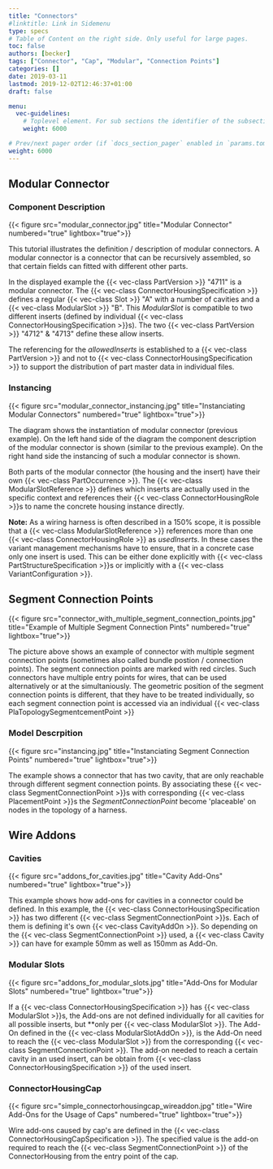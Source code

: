 ```yaml
---
title: "Connectors"
#linktitle: Link in Sidemenu
type: specs
# Table of Content on the right side. Only useful for large pages.
toc: false
authors: [becker]
tags: ["Connector", "Cap", "Modular", "Connection Points"]
categories: []
date: 2019-03-11
lastmod: 2019-12-02T12:46:37+01:00
draft: false

menu:
  vec-guidelines:
    # Toplevel element. For sub sections the identifier of the subsection
    weight: 6000

# Prev/next pager order (if `docs_section_pager` enabled in `params.toml`)
weight: 6000
---
```

## Modular Connector 
### Component Description
{{< figure src="modular_connector.jpg" title="Modular Connector" numbered="true" lightbox="true">}}

This tutorial illustrates the definition / description of modular connectors. A modular connector is a connector that can be recursively assembled, so that certain fields can fitted with different other parts.

In the displayed example the {{< vec-class PartVersion >}} "4711" is a modular connector. The {{< vec-class ConnectorHousingSpecification >}} defines a regular {{< vec-class Slot >}} "A" with a number of cavities and a {{< vec-class ModularSlot >}} "B". This *ModularSlot* is compatible to two different inserts (defined by individual {{< vec-class ConnectorHousingSpecification >}}s). The two {{< vec-class PartVersion >}} "4712" & "4713" define these allow inserts.

The referencing for the *allowedInserts* is established to a {{< vec-class PartVersion >}} and not to {{< vec-class ConnectorHousingSpecification >}} to support the distribution of part master data in individual files.

### Instancing 
{{< figure src="modular_connector_instancing.jpg" title="Instanciating Modular Connectors" numbered="true" lightbox="true">}}

The diagram shows the instantiation of modular connector (previous example). On the left hand side of the diagram the component description of the modular connector is shown (similar to the previous example). On the right hand side the instancing of such a modular connector is shown.

Both parts of the modular connector (the housing and the insert) have their own {{< vec-class PartOccurrence >}}. The {{< vec-class ModularSlotReference >}} defines which inserts are actually used in the specific context and references their {{< vec-class ConnectorHousingRole >}}s to name the concrete housing instance directly.

**Note:** As a wiring harness is often described in a 150% scope, it is possible that a {{< vec-class ModularSlotReference >}} references more than one {{< vec-class ConnectorHousingRole >}} as *usedInserts*. In these cases the variant management mechanisms have to ensure, that in a concrete case only one insert is used. This can be either done explicitly with {{< vec-class PartStructureSpecification >}}s or implicitly with a {{< vec-class VariantConfiguration >}}.

## Segment Connection Points 
{{< figure src="connector_with_multiple_segment_connection_points.jpg" title="Example of Multiple Segment Connection Pints" numbered="true" lightbox="true">}}

The picture above shows an example of connector with multiple segment connection points (sometimes also called bundle postion / connection points). The segment connection points are marked with red circles. Such connectors have multiple entry points for wires, that can be used alternatively or at the simultaniously. The geometric position of the segment connection points is different, that they have to be treated individually, so each segment connection point is accessed via an individual {{< vec-class PlaTopologySegmentcementPoint >}} 
### Model Descrpition 
{{< figure src="instancing.jpg" title="Instanciating Segment Connection Points" numbered="true" lightbox="true">}}

The example shows a connector that has two cavity, that are only reachable through different segment connection points. By associating these {{< vec-class SegmentConnectionPoint >}}s with corresponding {{< vec-class PlacementPoint >}}s the *SegmentConnectionPoint* become 'placeable' on nodes in the topology of a harness.
## Wire Addons 
### Cavities 
{{< figure src="addons_for_cavities.jpg" title="Cavity Add-Ons" numbered="true" lightbox="true">}}

This example shows how add-ons for cavities in a connector could be defined. In this example, the {{< vec-class ConnectorHousingSpecification >}} has two different {{< vec-class SegmentConnectionPoint >}}s. Each of them is defining it's own {{< vec-class CavityAddOn >}}. So depending on the {{< vec-class SegmentConnectionPoint >}} used, a {{< vec-class Cavity >}} can have for example 50mm as well as 150mm as Add-On.

### Modular Slots 
{{< figure src="addons_for_modular_slots.jpg" title="Add-Ons for Modular Slots" numbered="true" lightbox="true">}}

If a {{< vec-class ConnectorHousingSpecification >}} has {{< vec-class ModularSlot >}}s, the Add-ons are not defined individually for all cavities for all possible inserts, but **only per {{< vec-class ModularSlot >}}. The Add-On defined in the {{< vec-class ModularSlotAddOn >}}, is the Add-On need to reach the {{< vec-class ModularSlot >}} from the corresponding {{< vec-class SegmentConnectionPoint >}}. The add-on needed to reach a certain cavity in an used insert, can be obtain from {{< vec-class ConnectorHousingSpecification >}} of the used insert.

### ConnectorHousingCap 
{{< figure src="simple_connectorhousingcap_wireaddon.jpg" title="Wire Add-Ons for the Usage of Caps" numbered="true" lightbox="true">}}

Wire add-ons caused by cap's are defined in the {{< vec-class ConnectorHousingCapSpecification >}}. The specified value is the add-on required to reach the {{< vec-class SegmentConnectionPoint >}} of the ConnectorHousing from the entry point of the cap.